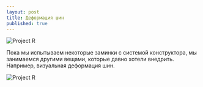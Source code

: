 ```yaml
---
layout: post
title: Деформация шин
published: true
---
```


![Project R]({{site.baseurl}}/images/news/2015-02-27WVCcTsQ-1dE.jpg)

Пока мы испытываем некоторые заминки с системой конструктора, мы занимаемся другими вещами, которые давно хотели внедрить. Например, визуальная деформация шин.

![Project R]({{site.baseurl}}/images/news/2015-02-27/VT-PdjxFDm8.jpg)
